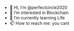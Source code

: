 - 👋 Hi, I’m @perfectcircle2020
- 👀 I’m interested in Blockchain
- 🌱 I’m currently learning Life 
- 📫 How to reach me: you cant

<!---
perfectcircle2020/perfectcircle2020 is a ✨ special ✨ repository because its `README.md` (this file) appears on your GitHub profile.
You can click the Preview link to take a look at your changes.
--->
